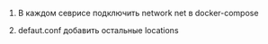 1) В каждом севрисе подключить network net в docker-compose

2) defaut.conf добавить остальные locations